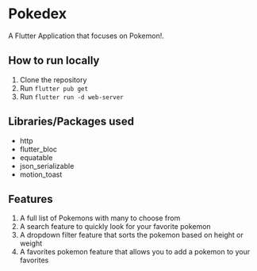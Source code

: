 # Pokedex

A Flutter Application that focuses on Pokemon!.

## How to run locally
1. Clone the repository
2. Run `flutter pub get`
3. Run `flutter run -d web-server`

## Libraries/Packages used
- http
- flutter_bloc
- equatable
- json_serializable
- motion_toast

## Features
1. A full list of Pokemons with many to choose from
2. A search feature to quickly look for your favorite pokemon
3. A dropdown filter feature that sorts the pokemon based on height or weight
4. A favorites pokemon feature that allows you to add a pokemon to your favorites
